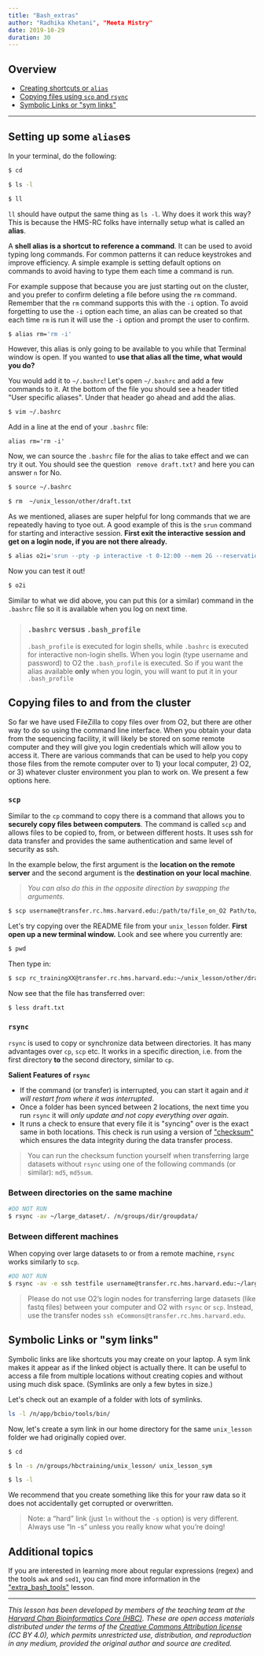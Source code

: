 ```yaml
---
title: "Bash_extras"
author: "Radhika Khetani", "Meeta Mistry"
date: 2019-10-29
duration: 30
---
```


## Overview

* [Creating shortcuts or `alias`](#alias)
* [Copying files using `scp` and `rsync`](#rsync) 
* [Symbolic Links or "sym links"](#symlink)

***

## Setting up some `alias`es <a name="alias"></a>

In your terminal, do the following:

```bash
$ cd

$ ls -l

$ ll
```

`ll` should have output the same thing as `ls -l`. Why does it work this way? This is because the HMS-RC folks have internally setup what is called an **alias**. 

A **shell alias is a shortcut to reference a command**. It can be used to avoid typing long commands. For common patterns it can reduce keystrokes and improve efficiency. A simple example is setting default options on commands to avoid having to type them each time a command is run.

For example suppose that because you are just starting out on the cluster, and you prefer to confirm deleting a file before using the `rm` command. Remember that the `rm` command supports this with the `-i` option. To avoid forgetting to use the `-i` option each time, an alias can be created so that each time `rm` is run it will use the `-i` option and prompt the user to confirm.


```bash
$ alias rm='rm -i'
```

However, this alias is only going to be available to you while that Terminal window is open. If you wanted to **use that alias all the time, what would you do?** 

You would add it to `~/.bashrc`! Let's open `~/.bashrc` and add a few commands to it. At the bottom of the file you should see a header titled "User specific aliases". Under that header go ahead and add the alias.

```bash
$ vim ~/.bashrc
```

Add in a line at the end of your `.bashrc` file:

```
alias rm='rm -i'
```


Now, we can source the `.bashrc` file for the alias to take effect and we can try it out. You should see the question `
remove draft.txt?` and here you can answer `n` for No.

```bash
$ source ~/.bashrc

$ rm  ~/unix_lesson/other/draft.txt 
```

As we mentioned, aliases are super helpful for long commands that we are repeatedly having to tyoe out. A good example of this is the `srun` command for starting and interactive session. **First exit the interactive session and get on a login node, if you are not there already.**

```bash
$ alias o2i='srun --pty -p interactive -t 0-12:00 --mem 2G --reservation=HBC /bin/bash'
```

Now you can test it out!

```bash
$ o2i
```

Similar to what we did above, you can put this (or a similar) command in the `.bashrc` file so it is available when you log on next time.

> ### `.bashrc` versus `.bash_profile`
> `.bash_profile` is executed for login shells, while `.bashrc` is executed for interactive non-login shells. When you login (type username and password) to O2 the `.bash_profile` is executed. So if you want the alias available **only** when you login, you will want to put it in your `.bash_profile`

## Copying files to and from the cluster <a name="rsync"></a>

So far we have used FileZilla to copy files over from O2, but there are other way to do so using the command line interface. When you obtain your data from the sequencing facility, it will likely be stored on some remote computer and they will give you login credentials which will allow you to access it. There are various commands that can be used to help you copy those files from the remote computer over to 1) your local computer, 2) O2, or 3) whatever cluster environment you plan to work on. We present a few options here.

### `scp`

Similar to the `cp` command to copy there is a command that allows you to **securely copy files between computers**. The command is called `scp` and allows files to be copied to, from, or between different hosts. It uses ssh for data transfer and provides the same authentication and same level of security as ssh. 

In the example below, the first argument is the **location on the remote server** and the second argument is the **destination on your local machine**. 

> *You can also do this in the opposite direction by swapping the arguments.*

```bash
$ scp username@transfer.rc.hms.harvard.edu:/path/to/file_on_O2 Path/to/directory/local_machine
```

Let's try copying over the README file from your `unix_lesson` folder. **First open up a new terminal window.**  Look and see where you currently are:

```bash
$ pwd
```

Then type in:

```bash
$ scp rc_trainingXX@transfer.rc.hms.harvard.edu:~/unix_lesson/other/draft.txt  .
```

Now see that the file has transferred over:

```bash
$ less draft.txt
```

### `rsync` 

`rsync` is used to copy or synchronize data between directories. It has many advantages over `cp`, `scp` etc. It works in a specific direction, i.e. from the first directory **to** the second directory, similar to `cp`.

**Salient Features of `rsync`**

* If the command (or transfer) is interrupted, you can start it again and *it will restart from where it was interrupted*.
* Once a folder has been synced between 2 locations, the next time you run `rsync` it will *only update and not copy everything over again*. 
* It runs a check to ensure that every file it is "syncing" over is the exact same in both locations. This check is run using a version of ["checksum"](https://en.wikipedia.org/wiki/Checksum) which ensures the data integrity during the data transfer process. 

> You can run the checksum function yourself when transferring large datasets without `rsync` using one of the following commands (or similar): `md5`, `md5sum`.


### Between directories on the same machine

```bash
#DO NOT RUN
$ rsync -av ~/large_dataset/. /n/groups/dir/groupdata/
```

### Between different machines

When copying over large datasets to or from a remote machine, `rsync` works similarly to `scp`.

```bash
#DO NOT RUN
$ rsync -av -e ssh testfile username@transfer.rc.hms.harvard.edu:~/large_files/
```

> Please do not use O2’s login nodes for transferring large datasets (like fastq files) between your computer and O2 with `rsync` or `scp`. Instead, use the transfer nodes `ssh eCommons@transfer.rc.hms.harvard.edu`.


## Symbolic Links or "sym links" <a name="symlink"></a>

Symbolic links are like shortcuts you may create on your laptop. A sym link makes it appear as if the linked object is actually there. It can be useful to access a file from multiple locations without creating copies and without using much disk space. (Symlinks are only a few bytes in size.)

Let's check out an example of a folder with lots of symlinks.


```bash
ls -l /n/app/bcbio/tools/bin/
```

Now, let's create a sym link in our home directory for the same `unix_lesson` folder we had originally copied over.

```bash
$ cd

$ ln -s /n/groups/hbctraining/unix_lesson/ unix_lesson_sym

$ ls -l
```

We recommend that you create something like this for your raw data so it does not accidentally get corrupted or overwritten. 

> Note: a “hard” link (just `ln` without the `-s` option) is very different. Always use “ln -s” unless you really know what you’re doing!

## Additional topics

If you are interested in learning more about regular expressions (regex) and the tools `awk` and `sed1`, you can find more information in the ["extra_bash_tools"](extra_bash_tools.md) lesson.


***
*This lesson has been developed by members of the teaching team at the [Harvard Chan Bioinformatics Core (HBC)](http://bioinformatics.sph.harvard.edu/). These are open access materials distributed under the terms of the [Creative Commons Attribution license](https://creativecommons.org/licenses/by/4.0/) (CC BY 4.0), which permits unrestricted use, distribution, and reproduction in any medium, provided the original author and source are credited.*
